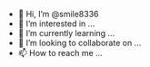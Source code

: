 - 👋 Hi, I’m @smile8336
- 👀 I’m interested in ...
- 🌱 I’m currently learning ...
- 💞️ I’m looking to collaborate on ...
- 📫 How to reach me ...

<!---
smile8336/smile8336 is a ✨ special ✨ repository because its `README.md` (this file) appears on your GitHub profile.
You can click the Preview link to take a look at your changes.
倪某人的github
--->
